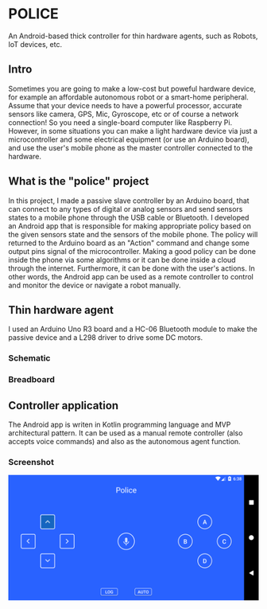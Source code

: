 # POLICE
An Android-based thick controller for thin hardware agents, such as Robots, IoT devices, etc.

## Intro
Sometimes you are going to make a low-cost but poweful hardware device, for example an affordable autonomous robot or a smart-home peripheral. Assume that your device needs to have a powerful processor, accurate sensors like camera, GPS, Mic, Gyroscope, etc or of course a network connection! So you need a single-board computer like Raspberry Pi. However, in some situations you can make a light hardware device via just a microcontroller and some electrical equipment (or use an Arduino board), and use the user's mobile phone as the master controller connected to the hardware.

## What is the "police" project
In this project, I made a passive slave controller by an Arduino board, that can connect to any types of digital or analog sensors and send sensors states to a mobile phone through the USB cable or Bluetooth.
I developed an Android app that is responsible for making appropriate policy based on the given sensors state and the sensors of the mobile phone. The policy will returned to the Arduino board as an "Action" command and change some output pins signal of the microcontroller.
Making a good policy can be done inside the phone via some algorithms or it can be done inside a cloud through the internet. Furthermore, it can be done with the user's actions. In other words, the Android app can be used as a remote controller to control and monitor the device or navigate a robot manually.

## Thin hardware agent
I used an Arduino Uno R3 board and a HC-06 Bluetooth module to make the passive device and a L298 driver to drive some DC motors.

### Schematic
### Breadboard

## Controller application
The Android app is writen in Kotlin programming language and MVP architectural pattern. It can be used as a manual remote controller (also accepts voice commands) and also as the autonomous agent function.
### Screenshot
![alt text](https://github.com/xei/police/blob/master/controller-application/screenshot.png)
